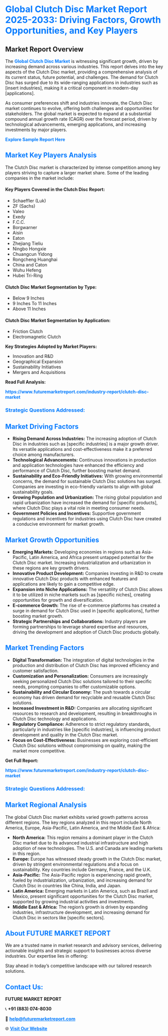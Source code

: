 <h1 style="color: #007BFF;">Global Clutch Disc Market Report 2025-2033: Driving Factors, Growth Opportunities, and Key Players</h1>

<section id="overview">
<h2>Market Report Overview</h2>
<p>The <a href="https://www.futuremarketreport.com/industry-report/clutch-disc-market" style="color: #007BFF; text-decoration: none;"><strong>Global Clutch Disc Market</strong></a> is witnessing significant growth, driven by increasing demand across various industries. This report delves into the key aspects of the Clutch Disc market, providing a comprehensive analysis of its current status, future potential, and challenges. The demand for Clutch Disc has surged due to its wide-ranging applications in industries such as [insert industries], making it a critical component in modern-day [applications].</p>
<p>As consumer preferences shift and industries innovate, the Clutch Disc market continues to evolve, offering both challenges and opportunities for stakeholders. The global market is expected to expand at a substantial compound annual growth rate (CAGR) over the forecast period, driven by technological advancements, emerging applications, and increasing investments by major players.</p>
</section>

<section id="overview">
<p><a href="https://www.futuremarketreport.com/request-sample/reportId=85486" style="color: #007BFF; text-decoration: none;"><strong>Explore Sample Report Here</strong></a></p>
</section>

<section id="key-players">
<h2 style="color: #007BFF;">Market Key Players Analysis</h2>
<p>The Clutch Disc market is characterized by intense competition among key players striving to capture a larger market share. Some of the leading companies in the market include:</p>
<h4>Key Players Covered in the Clutch Disc Report:</h4>
<ul><li>Schaeffler (Luk)</li><li>ZF (Sachs)</li><li>Valeo</li><li>Exedy</li><li>F.C.C.</li><li>Borgwarner</li><li>Aisin</li><li>Eaton</li><li>Zhejiang Tieliu</li><li>Ningbo Hongxie</li><li>Chuangcun Yidong</li><li>Rongcheng Huanghai</li><li>China and Caton</li><li>Wuhu Hefeng</li><li>Hubei Tri-Ring</li></ul>
<h4>Clutch Disc Market Segmentation by Type:</h4>
<ul><li>Below 9 Inches</li><li>9 Inches To 11 Inches</li><li>Above 11 Inches</li></ul>

<h4>Clutch Disc Market Segmentation by Application:</h4>
<ul><li>Friction Clutch</li><li>Electromagnetic Clutch</li></ul>
<p><strong>Key Strategies Adopted by Market Players:</strong></p>
<ul>
<li>Innovation and R&D</li>
<li>Geographical Expansion</li>
<li>Sustainability Initiatives</li>
<li>Mergers and Acquisitions</li>
</ul>
</section>

<section>
<p><strong>Read Full Analysis: </strong></p><a href="https://www.futuremarketreport.com/industry-report/clutch-disc-market" style="color: #007BFF; text-decoration: none;"><strong>https://www.futuremarketreport.com/industry-report/clutch-disc-market</strong></a>
<h3 style="color: #007BFF;">Strategic Questions Addressed:</h3>
</section>

<section id="driving-factors">
<h2 style="color: #007BFF;">Market Driving Factors</h2>
<ul>
<li><strong>Rising Demand Across Industries:</strong> The increasing adoption of Clutch Disc in industries such as [specific industries] is a major growth driver. Its versatile applications and cost-effectiveness make it a preferred choice among manufacturers.</li>
<li><strong>Technological Advancements:</strong> Continuous innovations in production and application technologies have enhanced the efficiency and performance of Clutch Disc, further boosting market demand.</li>
<li><strong>Sustainability and Eco-Friendly Initiatives:</strong> With growing environmental concerns, the demand for sustainable Clutch Disc solutions has surged. Companies are investing in eco-friendly variants to align with global sustainability goals.</li>
<li><strong>Growing Population and Urbanization:</strong> The rising global population and rapid urbanization have increased the demand for [specific products], where Clutch Disc plays a vital role in meeting consumer needs.</li>
<li><strong>Government Policies and Incentives:</strong> Supportive government regulations and incentives for industries using Clutch Disc have created a conducive environment for market growth.</li>
</ul>
</section>

<section id="growth-opportunities">
<h2 style="color: #007BFF;">Market Growth Opportunities</h2>
<ul>
<li><strong>Emerging Markets:</strong> Developing economies in regions such as Asia-Pacific, Latin America, and Africa present untapped potential for the Clutch Disc market. Increasing industrialization and urbanization in these regions are key growth drivers.</li>
<li><strong>Innovative Product Development:</strong> Companies investing in R&D to create innovative Clutch Disc products with enhanced features and applications are likely to gain a competitive edge.</li>
<li><strong>Expansion into Niche Applications:</strong> The versatility of Clutch Disc allows it to be utilized in niche markets such as [specific niches], creating opportunities for growth and diversification.</li>
<li><strong>E-commerce Growth:</strong> The rise of e-commerce platforms has created a surge in demand for Clutch Disc used in [specific applications], further boosting market growth.</li>
<li><strong>Strategic Partnerships and Collaborations:</strong> Industry players are forming partnerships to leverage shared expertise and resources, driving the development and adoption of Clutch Disc products globally.</li>
</ul>
</section>

<section id="trending-factors">
<h2 style="color: #007BFF;">Market Trending Factors</h2>
<ul>
<li><strong>Digital Transformation:</strong> The integration of digital technologies in the production and distribution of Clutch Disc has improved efficiency and customer satisfaction.</li>
<li><strong>Customization and Personalization:</strong> Consumers are increasingly seeking personalized Clutch Disc solutions tailored to their specific needs, prompting companies to offer customizable options.</li>
<li><strong>Sustainability and Circular Economy:</strong> The push towards a circular economy has driven demand for recyclable and reusable Clutch Disc solutions.</li>
<li><strong>Increased Investment in R&D:</strong> Companies are allocating significant resources to research and development, resulting in breakthroughs in Clutch Disc technology and applications.</li>
<li><strong>Regulatory Compliance:</strong> Adherence to strict regulatory standards, particularly in industries like [specific industries], is influencing product development and quality in the Clutch Disc market.</li>
<li><strong>Focus on Cost-Effectiveness:</strong> Businesses are exploring cost-efficient Clutch Disc solutions without compromising on quality, making the market more competitive.</li>
</ul>
</section>

<section>
<p><strong>Get Full Report: </strong></p><a href="https://www.futuremarketreport.com/industry-report/clutch-disc-market" style="color: #007BFF; text-decoration: none;"><strong>https://www.futuremarketreport.com/industry-report/clutch-disc-market</strong></a>
<h3 style="color: #007BFF;">Strategic Questions Addressed:</h3>
</section>


<section id="regional-analysis">
<h2 style="color: #007BFF;">Market Regional Analysis</h2>
<p>The global Clutch Disc market exhibits varied growth patterns across different regions. The key regions analyzed in this report include North America, Europe, Asia-Pacific, Latin America, and the Middle East & Africa:</p>
<ul>
<li><strong>North America:</strong> This region remains a dominant player in the Clutch Disc market due to its advanced industrial infrastructure and high adoption of new technologies. The U.S. and Canada are leading markets in this region.</li>
<li><strong>Europe:</strong> Europe has witnessed steady growth in the Clutch Disc market, driven by stringent environmental regulations and a focus on sustainability. Key countries include Germany, France, and the U.K.</li>
<li><strong>Asia-Pacific:</strong> The Asia-Pacific region is experiencing rapid growth, fueled by industrialization, urbanization, and increasing demand for Clutch Disc in countries like China, India, and Japan.</li>
<li><strong>Latin America:</strong> Emerging markets in Latin America, such as Brazil and Mexico, present significant opportunities for the Clutch Disc market, supported by growing industrial activities and investments.</li>
<li><strong>Middle East & Africa:</strong> The region’s growth is driven by expanding industries, infrastructure development, and increasing demand for Clutch Disc in sectors like [specific sectors].</li>
</ul>
</section>

<footer>
<h2 style="color: #007BFF;">About FUTURE MARKET REPORT</h2>
<p>We are a trusted name in market research and advisory services, delivering actionable insights and strategic support to businesses across diverse industries. Our expertise lies in offering:</p>

<p>Stay ahead in today’s competitive landscape with our tailored research solutions.</p>

<h2 style="color: #007BFF;">Contact Us:</h2>
<p><strong>FUTURE MARKET REPORT</strong></p>
<p>📞 <strong>+91 (883) 074-8030</strong></p>
<p>📧 <strong><a href="mailto:help@futuremarketreport.com" style="color: #007BFF;">help@futuremarketreport.com</a></strong></p>
<p>🌐 <strong><a href="https://www.futuremarketreport.com/" style="color: #007BFF;">Visit Our Website</a></strong></p>
</footer>